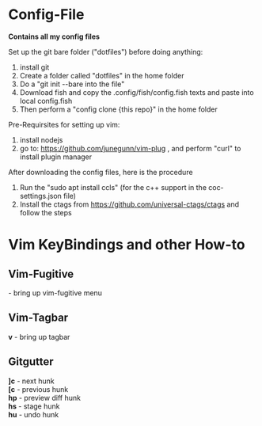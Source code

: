 # Config-File
**Contains all my config files** 

Set up the git bare folder ("dotfiles") before doing anything:
1. install git
2. Create a folder called "dotfiles" in the home folder
3. Do a "git init --bare into the file"
4. Download fish and copy the .config/fish/config.fish texts and paste into local config.fish
5. Then perform a "config clone {this repo}" in the home folder

Pre-Requirsites for setting up vim:
1. install nodejs
2. go to: https://github.com/junegunn/vim-plug , and perform "curl" to install plugin manager

After downloading the config files, here is the procedure

1. Run the "sudo apt install ccls" (for the c++ support in the coc-settings.json file)
2. Install the ctags from https://github.com/universal-ctags/ctags and follow the steps

# Vim KeyBindings and other How-to
## Vim-Fugitive
**<leader>** - bring up vim-fugitive menu
## Vim-Tagbar
**<leader>v** - bring up tagbar
## Gitgutter
**]c** - next hunk  
**\[c** - previous hunk  
**<leader>hp** - preview diff hunk  
**<leader>hs** - stage hunk  
**<leader>hu** - undo hunk
